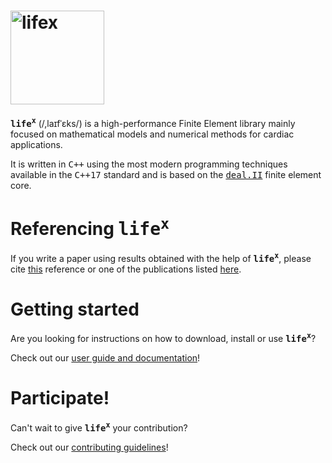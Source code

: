 # <img alt="lifex" width="150" src="https://gitlab.com/lifex/lifex/-/raw/main/doc/logo/lifex.png" />

**<kbd>life<sup>x</sup></kbd>** (/,laɪfˈɛks/) is a high-performance Finite Element library
mainly focused on mathematical models and numerical methods for cardiac applications.

It is written in <kbd>C++</kbd> using the most modern programming techniques available in the <kbd>C++17</kbd> standard and is based on the [<kbd>deal.II</kbd>](https://www.dealii.org/) finite element core.

# Referencing **<kbd>life<sup>x</sup></kbd>**
If you write a paper using results obtained with the help of **<kbd>life<sup>x</sup></kbd>**,
please cite [this](https://doi.org/10.48550/arXiv.2207.14668) reference or one of the 
publications listed [here](https://lifex.gitlab.io/lifex/publications.html).

# Getting started
Are you looking for instructions on how to download, install or use **<kbd>life<sup>x</sup></kbd>**?

Check out our [user guide and documentation](https://lifex.gitlab.io/lifex/)!

# Participate!
Can't wait to give **<kbd>life<sup>x</sup></kbd>** your contribution?

Check out our [contributing guidelines](CONTRIBUTING.md)!
